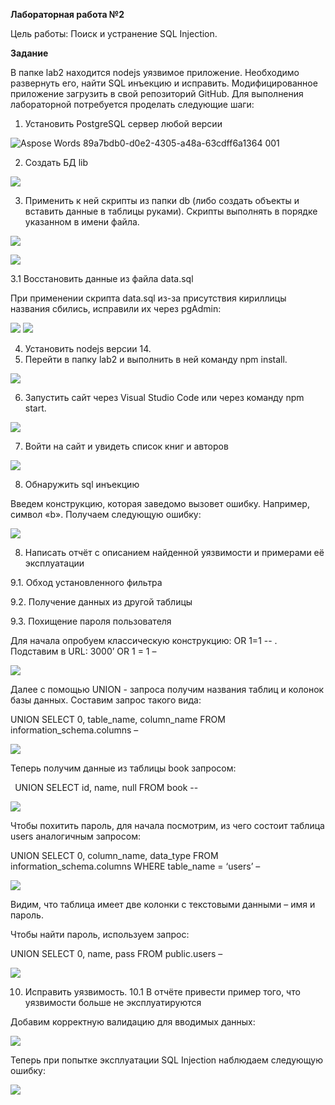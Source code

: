 ﻿**Лабораторная работа №2**

Цель работы: Поиск и устранение SQL Injection.

**Задание**

В папке lab2 находится nodejs уязвимое приложение. Необходимо развернуть его, найти SQL инъекцию и исправить. Модифицированное приложение загрузить в свой репозиторий GitHub.
Для выполнения лабораторной потребуется проделать следующие шаги:

1. Установить PostgreSQL сервер любой версии

![Aspose Words 89a7bdb0-d0e2-4305-a48a-63cdff6a1364 001](https://user-images.githubusercontent.com/87654857/147637198-76e4fe75-43a4-41c5-a9b9-16e66ead1e1d.png)


2. Создать БД lib

![](Aspose.Words.89a7bdb0-d0e2-4305-a48a-63cdff6a1364.002.png)

3. Применить к ней скрипты из папки db (либо создать объекты и вставить данные в таблицы руками). Скрипты выполнять в порядке указанном в имени файла.

![](Aspose.Words.89a7bdb0-d0e2-4305-a48a-63cdff6a1364.003.png)

![](Aspose.Words.89a7bdb0-d0e2-4305-a48a-63cdff6a1364.004.png)

3.1 Восстановить данные из файла data.sql

При применении скрипта data.sql из-за присутствия кириллицы названия сбились, исправили их через pgAdmin:

![](Aspose.Words.89a7bdb0-d0e2-4305-a48a-63cdff6a1364.005.png) ![](Aspose.Words.89a7bdb0-d0e2-4305-a48a-63cdff6a1364.006.png)


4. Установить nodejs версии 14.
4. Перейти в папку lab2 и выполнить в ней команду npm install.

![](Aspose.Words.89a7bdb0-d0e2-4305-a48a-63cdff6a1364.007.png)

6. Запустить сайт через Visual Studio Code или через команду npm start.

![](Aspose.Words.89a7bdb0-d0e2-4305-a48a-63cdff6a1364.008.png)

7. Войти на сайт и увидеть список книг и авторов

![](Aspose.Words.89a7bdb0-d0e2-4305-a48a-63cdff6a1364.009.png)

8. Обнаружить sql инъекцию

Введем конструкцию, которая заведомо вызовет ошибку. Например, символ «b». Получаем следующую ошибку:

![](Aspose.Words.89a7bdb0-d0e2-4305-a48a-63cdff6a1364.010.png)

8. Написать отчёт с описанием найденной уязвимости и примерами её эксплуатации

9.1. Обход установленного фильтра 

9.2. Получение данных из другой таблицы 

9.3. Похищение пароля пользователя

Для начала опробуем классическую конструкцию: OR 1=1 -- . Подставим в URL: 3000’ OR 1 = 1 – 

![](Aspose.Words.89a7bdb0-d0e2-4305-a48a-63cdff6a1364.011.png)

Далее с помощью UNION - запроса получим названия таблиц и колонок базы данных. Составим запрос такого вида: 

UNION SELECT 0, table\_name, column\_name FROM information\_schema.columns – 

![](Aspose.Words.89a7bdb0-d0e2-4305-a48a-63cdff6a1364.012.png)

Теперь получим данные из таблицы book запросом:

` `UNION SELECT id, name, null FROM book -- 

![](Aspose.Words.89a7bdb0-d0e2-4305-a48a-63cdff6a1364.013.png)


Чтобы похитить пароль, для начала посмотрим, из чего состоит таблица users аналогичным запросом:

UNION SELECT 0, column\_name, data\_type FROM information\_schema.columns WHERE table\_name = ‘users’ – 

![](Aspose.Words.89a7bdb0-d0e2-4305-a48a-63cdff6a1364.014.png)

Видим, что таблица имеет две колонки с текстовыми данными – имя и пароль.

Чтобы найти пароль, используем запрос:

UNION SELECT 0, name, pass FROM public.users – 

![](Aspose.Words.89a7bdb0-d0e2-4305-a48a-63cdff6a1364.015.png)

10. Исправить уязвимость. 10.1 В отчёте привести пример того, что уязвимости больше не эксплуатируются

Добавим корректную валидацию для вводимых данных:

![](Aspose.Words.89a7bdb0-d0e2-4305-a48a-63cdff6a1364.016.png) 

Теперь при попытке эксплуатации SQL Injection наблюдаем следующую ошибку:

![](Aspose.Words.89a7bdb0-d0e2-4305-a48a-63cdff6a1364.017.png)






